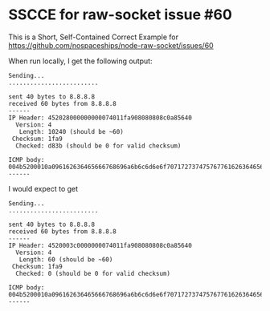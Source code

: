 # SSCCE for raw-socket issue #60

This is a Short, Self-Contained Correct Example for https://github.com/nospaceships/node-raw-socket/issues/60

When run locally, I get the following output:

```
Sending...
.........................

sent 40 bytes to 8.8.8.8
received 60 bytes from 8.8.8.8
------
IP Header: 452028000000000074011fa908080808c0a85640
  Version: 4
   Length: 10240 (should be ~60)
 Checksum: 1fa9
  Checked: d83b (should be 0 for valid checksum)

ICMP body: 004b5200010a096162636465666768696a6b6c6d6e6f7071727374757677616263646566676869
------
```

I would expect to get

```
Sending...
.........................

sent 40 bytes to 8.8.8.8
received 60 bytes from 8.8.8.8
------
IP Header: 4520003c0000000074011fa908080808c0a85640
  Version: 4
   Length: 60 (should be ~60)
 Checksum: 1fa9
  Checked: 0 (should be 0 for valid checksum)

ICMP body: 004b5200010a096162636465666768696a6b6c6d6e6f7071727374757677616263646566676869
------
```